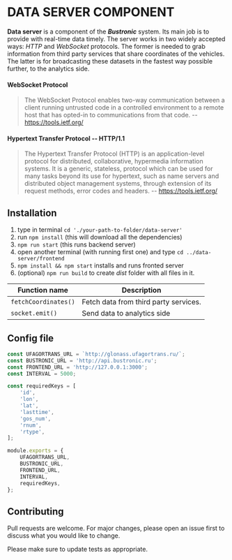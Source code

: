 # DATA SERVER COMPONENT

**Data server** is a component of the **_Bustronic_** system. Its main job is to provide with real-time data timely. The server works in two widely accepted ways: _HTTP_ and _WebSocket_ protocols. The former is needed to grab information from third party services that share coordinates of the vehicles. The latter is for broadcasting these datasets in the fastest way possible further, to the analytics side.

#### WebSocket Protocol

> The WebSocket Protocol enables two-way communication between a client
> running untrusted code in a controlled environment to a remote host
> that has opted-in to communications from that code. -- https://tools.ietf.org/

#### Hypertext Transfer Protocol -- HTTP/1.1

> The Hypertext Transfer Protocol (HTTP) is an application-level
> protocol for distributed, collaborative, hypermedia information
> systems. It is a generic, stateless, protocol which can be used for
> many tasks beyond its use for hypertext, such as name servers and
> distributed object management systems, through extension of its
> request methods, error codes and headers. -- https://tools.ietf.org/

## Installation

1. type in terminal `cd './your-path-to-folder/data-server'`
2. run `npm install` (this will download all the dependencies)
3. `npm run start` (this runs backend server)
4. open another terminal (with running first one) and type `cd ../data-server/frontend`
5. `npm install && npm start` installs and runs fronted server
6. (optional) `npm run build` to create _dist_ folder with all files in it.

| Function name        | Description                           |
| -------------------- | ------------------------------------- |
| `fetchCoordinates()` | Fetch data from third party services. |
| `socket.emit()`      | Send data to analytics side           |

## Config file

```javascript
const UFAGORTRANS_URL = `http://glonass.ufagortrans.ru/`;
const BUSTRONIC_URL = 'http://api.bustronic.ru';
const FRONTEND_URL = 'http://127.0.0.1:3000';
const INTERVAL = 5000;

const requiredKeys = [
    'id',
    'lon',
    'lat',
    'lasttime',
    'gos_num',
    'rnum',
    'rtype',
];

module.exports = {
    UFAGORTRANS_URL,
    BUSTRONIC_URL,
    FRONTEND_URL,
    INTERVAL,
    requiredKeys,
};
```

## Contributing

Pull requests are welcome. For major changes, please open an issue first to discuss what you would like to change.

Please make sure to update tests as appropriate.
